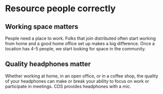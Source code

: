 # Resource people correctly
## Working space matters
People need a place to work. Folks that join distributed often start working from home and a good home office set up makes a big difference. Once a location has 4-5 people, we start looking for space in the community. 

## Quality headphones matter
Whether working at home, in an open office, or in a coffee shop, the quality of your headphones can make or break your ability to focus on work or participate in meetings. CDS provides headphones with a mic.

